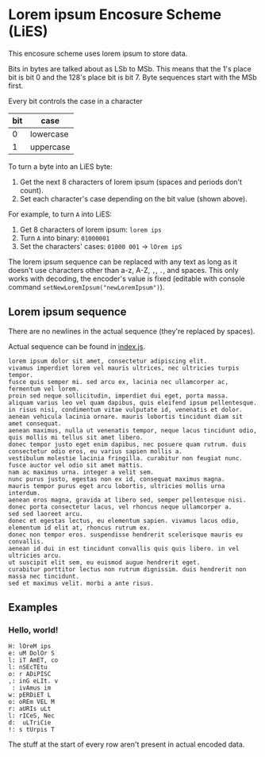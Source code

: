 # Lorem ipsum Encosure Scheme (LiES)

This encosure scheme uses lorem ipsum to store data.

Bits in bytes are talked about as LSb to MSb.
This means that the 1's place bit is bit 0 and the 128's place bit is bit 7.
Byte sequences start with the MSb first.

Every bit controls the case in a character

| bit | case      |
| --- | --------- |
| 0   | lowercase |
| 1   | uppercase |

To turn a byte into an LiES byte:
1. Get the next 8 characters of lorem ipsum (spaces and periods don't count).
2. Set each character's case depending on the bit value (shown above).

For example, to turn `A` into LiES:
1. Get 8 characters of lorem ipsum: `lorem ips`
2. Turn `A` into binary: `01000001`
3. Set the characters' cases: `01000 001` -> `lOrem ipS`

The lorem ipsum sequence can be replaced with any text as long as it doesn't use characters other than a-z, A-Z, `,`, `.`, and spaces.
This only works with decoding, the encoder's value is fixed (editable with console command `setNewLoremIpsum("newLoremIpsum")`).

## Lorem ipsum sequence

There are no newlines in the actual sequence (they're replaced by spaces).

Actual sequence can be found in [index.js](index.js).

```text
lorem ipsum dolor sit amet, consectetur adipiscing elit.
vivamus imperdiet lorem vel mauris ultrices, nec ultricies turpis tempor.
fusce quis semper mi. sed arcu ex, lacinia nec ullamcorper ac, fermentum vel lorem.
proin sed neque sollicitudin, imperdiet dui eget, porta massa.
aliquam varius leo vel quam dapibus, quis eleifend ipsum pellentesque.
in risus nisi, condimentum vitae vulputate id, venenatis et dolor.
aenean vehicula lacinia ornare. mauris lobortis tincidunt diam sit amet consequat.
aenean maximus, nulla ut venenatis tempor, neque lacus tincidunt odio, quis mollis mi tellus sit amet libero.
donec tempor justo eget enim dapibus, nec posuere quam rutrum. duis consectetur odio eros, eu varius sapien mollis a.
vestibulum molestie lacinia fringilla. curabitur non feugiat nunc. fusce auctor vel odio sit amet mattis.
nam ac maximus urna. integer a velit sem.
nunc purus justo, egestas non ex id, consequat maximus magna.
mauris tempor purus eget arcu lobortis, ultricies mollis urna interdum.
aenean eros magna, gravida at libero sed, semper pellentesque nisi.
donec porta consectetur lacus, vel rhoncus neque ullamcorper a.
sed sed laoreet arcu.
donec et egestas lectus, eu elementum sapien. vivamus lacus odio, elementum id elit at, rhoncus rutrum ex.
donec non tempor eros. suspendisse hendrerit scelerisque mauris eu convallis.
aenean id dui in est tincidunt convallis quis quis libero. in vel ultricies arcu.
ut suscipit elit sem, eu euismod augue hendrerit eget.
curabitur porttitor lectus non rutrum dignissim. duis hendrerit non massa nec tincidunt.
sed et maximus velit. morbi a ante risus.
```

## Examples

### Hello, world!

```
H: lOreM ips
e: uM DolOr S
l: iT AmET, co
l: nSEcTEtu
o: r ADiPISC
,: inG eLIt. v
 : ivAmus im
w: pERDiET L
o: oREm VEL M
r: aURIs uLt
l: rICeS, Nec
d:  uLTriCie
!: s tUrpis T
```

The stuff at the start of every row aren't present in actual encoded data.